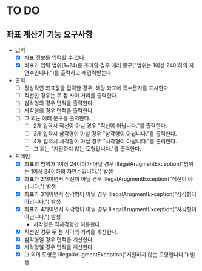 # TO DO
## 좌표 계산기 기능 요구사항

- 입력
    - [x] 좌표 정보를 입력할 수 있다.
    - [x] 좌표가 입력 범위(1~24)를 초과할 경우 에러 문구("범위는 1이상 24이하의 자연수입니다.")를 출력하고 재입력받는다.
- 출력
    - [ ] 정상적인 좌표값을 입력한 경우, 해당 좌표에 특수문자를 표시한다.
    - [ ] 직선인 경우는 두 점 사이 거리를 출력한다.
    - [ ] 삼각형의 경우 면적을 출력한다.
    - [ ] 사각형의 경우 면적을 출력한다.
    - [ ] 그 외는 에러 문구를 출력한다.
        - [ ] 2개 입력시 직선이 아닐 경우 "직선이 아닙니다."를 출력한다.
        - [ ] 3개 입력시 삼각형이 아닐 경우 "삼각형이 아닙니다."를 출력한다.
        - [ ] 4개 입력시 사각형이 아닐 경우 "사각형이 아닙니다."를 출력한다.
        - [ ] 그 외는 "지원하지 않는 도형입니다."를 출력한다.
    
- 도메인
    - [x] 좌표의 범위가 1이상 24이하가 아닐 경우 IllegalArugmentException("범위는 1이상 24이하의 자연수입니다.") 발생
    - [x] 좌표가 2개이면서 직선이 아닐 경우 IllegalArugmentException("직선이 아닙니다.") 발생
    - [x] 좌표가 3개이면서 삼각형이 아닐 경우 IllegalArugmentException("삼각형이 아닙니다.") 발생
    - [x] 좌표가 4개이면서 사각형이 아닐 경우 IllegalArugmentException("사각형이 아닙니다.") 발생
      -  사각형은 직사각형만 허용한다.
    - [x] 직선일 경우 두 점 사이의 거리를 계산한다.
    - [x] 삼각형일 경우 면적을 계산한다.
    - [x] 사각형일 경우 면적을 계산한다.
    - [x] 그 외의 도형은 IllegalArugmentException("지원하지 않는 도형입니다.") 발생